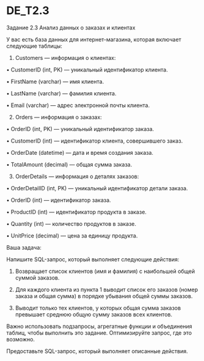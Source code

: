 ﻿# DE_T2.3
Задание 2.3
Анализ данных о заказах и клиентах

У вас есть база данных для интернет-магазина, которая включает следующие таблицы:

1. Customers — информация о клиентах:

• CustomerID (int, PK) — уникальный идентификатор клиента.

• FirstName (varchar) — имя клиента.

• LastName (varchar) — фамилия клиента.

• Email (varchar) — адрес электронной почты клиента.

2. Orders — информация о заказах:

• OrderID (int, PK) — уникальный идентификатор заказа.

• CustomerID (int) — идентификатор клиента, совершившего заказ.

• OrderDate (datetime) — дата и время создания заказа.

• TotalAmount (decimal) — общая сумма заказа.

3. OrderDetails — информация о деталях заказов:

• OrderDetailID (int, PK) — уникальный идентификатор детали заказа.

• OrderID (int) — идентификатор заказа.

• ProductID (int) — идентификатор продукта в заказе.

• Quantity (int) — количество продуктов в заказе.

• UnitPrice (decimal) — цена за единицу продукта.

Ваша задача:

Напишите SQL-запрос, который выполняет следующие действия:

1. Возвращает список клиентов (имя и фамилия) с наибольшей общей суммой заказов.

2. Для каждого клиента из пункта 1 выводит список его заказов (номер заказа и общая сумма) в порядке убывания общей суммы заказов.

3. Выводит только тех клиентов, у которых общая сумма заказов превышает среднюю общую сумму заказов всех клиентов.

Важно использовать подзапросы, агрегатные функции и объединения таблиц, чтобы выполнить это задание. Оптимизируйте запрос, где это возможно.

Предоставьте SQL-запрос, который выполняет описанные действия.
